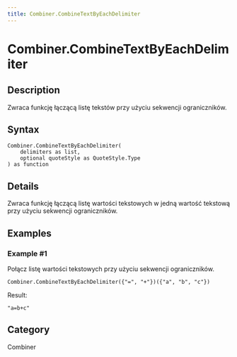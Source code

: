 ```yaml
---
title: Combiner.CombineTextByEachDelimiter
---
```


# Combiner.CombineTextByEachDelimiter


## Description

Zwraca funkcję łączącą listę tekstów przy użyciu sekwencji ograniczników.


## Syntax

```powerquery
Combiner.CombineTextByEachDelimiter(
    delimiters as list,
    optional quoteStyle as QuoteStyle.Type
) as function
```


## Details

Zwraca funkcję łączącą listę wartości tekstowych w jedną wartość tekstową przy użyciu sekwencji ograniczników.


## Examples

### Example #1 
Połącz listę wartości tekstowych przy użyciu sekwencji ograniczników.
```powerquery
Combiner.CombineTextByEachDelimiter({"=", "+"})({"a", "b", "c"})
```

Result: 
```powerquery
"a=b+c"
```




## Category
Combiner
